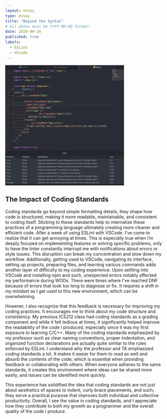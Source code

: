 ```yaml
---
layout: essay
type: essay
title: "Beyond the Syntax"
# All dates must be YYYY-MM-DD format!
date: 2024-09-26
published: true
labels:
  - ESLint
  - VScode
---
```


<div class="text-center p-4">
  <img width="380px" src="../img/eslintimg.png" class="img-thumbnail" >
</div> 

## The Impact of Coding Standards 

Coding standards go beyond simple formatting details, they shape how code is structured, making it more readable, maintainable, and consistent. to coding itself. Sticking to these standards help to internalize these practices of a programming language ultimately creating more cleaner and efficient code. After a week of using ESLint with VSCode. I’ve come to realize that it can get annoying at times. This is especially true when I’m deeply focused on implementing features or solving specific problems, only to have the linter constantly interrupt me with notifications about errors or style issues. This disruption can break my concentration and slow down my workflow. Additionally, getting used to VSCode, navigating its interface, setting up projects, preparing files, and learning various commands adds another layer of difficulty to my coding experience. Upon settling into VSCode and installing npm and such, unexpected errors notably affected my performance during WODs. There were times where I've reached DNF because of errors that took too long to diagnose or fix. It requires a shift in my mindset as I get used to this new environment, which can be overwhelming.

However, I also recognize that this feedback is necessary for improving my coding practices. It encourages me to think about my code structure and consistency. My previous ICS212 class had coding standards as a grading component and while it felt tedious at times, it significantly helped improve the readability of the code I produced, especially since it was my first exposure to learning C/C++. Many of the coding standards emphasized by my professor such as clear naming conventions, proper indentation, and organized function declarations are actually quite similar to the rules enforced by ESLint. I understand why the professor and TA emphasized coding standards a lot. It makes it easier for them to read as well and absorb the contents of the code, which is essential when providing feedback or collaborating with others. When everyone adheres to the same standards, it creates this environment where ideas can be shared more easily, and issues can be identified more quickly.

This experience has solidified the idea that coding standards are not just about aesthetics of spaces to indent, curly brace placements, and such; they serve a practical purpose that improves both individual and collective productivity. Overall, I see the value in coding standards, and I appreciate how they contribute to both my growth as a programmer and the overall quality of the code I produce.

